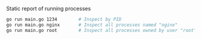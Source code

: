 Static report of running processes
```bash
go run main.go 1234        # Inspect by PID
go run main.go nginx       # Inspect all processes named "nginx"
go run main.go root        # Inspect all processes owned by user "root"
```